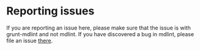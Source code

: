 # Reporting issues

If you are reporting an issue here, please make sure that the issue is with grunt-mdlint and not mdlint. If you have discovered a bug in mdlint, please file an issue [there](https://github.com/ChrisWren/mdlint/issues/new).